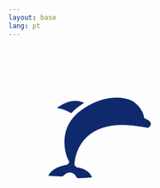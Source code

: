 ```yaml
---
layout: base
lang: pt
---
```


<g transform="translate(615 -175) rotate(20)" >
<svg fill="#0f296d" xmlns="http://www.w3.org/2000/svg" width="900" height="900" viewBox="-200 -200 1400 1400">
<path  class='dolphin-map' d="M484.485,159.996c-3.865-1.553-6.531-5.138-6.908-9.285c-0.148-1.446-4.262-37.334-45.012-70.37
c-8.377-6.852-17.551-12.023-27.3-15.399c-31.108-10.774-115.304-28.317-225.022,41.29
c-21.27,13.493-39.191,28.591-53.749,45.224c-2.88,3.403-3.14,3.693-5.89,7.052c-23.491,29.436-36.931,63.42-40.083,101.652
c-4.491,54.471,13.77,97.869,21.185,109.995c3.191,5.221,1.531,12.027-3.672,15.235c-0.657,0.402-6.131,4.61-8.998,5.06
C88.227,390.578,14.412,402.753,0,445.358l64.566,2.244c0.245,0.008,0.489,0.025,0.733,0.05c4.057,0.41,8.017-1.026,10.876-3.935
l4.733-4.83c8.188-8.357,19.964-12.139,31.49-10.117c11.527,2.021,21.309,9.582,26.168,20.229l0.229,0.5
c2.461,5.392,8.078,8.459,13.975,7.625c0.266-0.036,0.532-0.065,0.799-0.083l64.263-4.372
c-16.789-45.621-72.603-49.455-73.212-49.491c-3.047-0.179-14.334-9.292-14.34-13.858c-0.004-3.328,0.616-82.202,63.867-139.979
c50.403-46.042,125.182-64.854,222.271-55.921c0.093,0.008,0.183,0.018,0.276,0.029c6.573,0.77,64.644,7.65,79.488,11.764
c2.547,0.486,12.253-4.732,15.152-14.616C515.853,175.167,496.452,164.801,484.485,159.996z M426.895,131.066
M168.372,87.519c3.405-2.159,6.812-4.245,10.22-6.28c-7.725-3.988-18.809-8.267-32.759-9.854
c-32.079-3.651-67.342,8.254-103.131,34.586c19.801,3.11,46.794,10.336,70.857,26.969
C127.989,117.113,145.96,101.735,168.372,87.519z"/>
</svg>
</g>